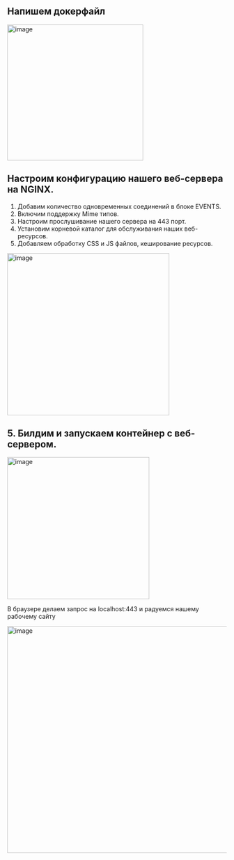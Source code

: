 ## Напишем докерфайл

<img width="312" alt="image" src="https://github.com/user-attachments/assets/c286f4a9-a2e3-4216-a8fa-a0e9872562b6" />


## Настроим конфигурацию нашего веб-сервера на NGINX.
1. Добавим количество одновременных соединений в блоке EVENTS.
2. Включим поддержку Mime типов.
3. Настроим прослушивание нашего сервера на 443 порт.
4. Установим корневой каталог для обслуживания наших веб-ресурсов.
5. Добавляем обработку CSS и JS файлов, кеширование ресурсов.


<img width="372" alt="image" src="https://github.com/user-attachments/assets/1f267ce3-29aa-424d-a7a9-9e6cf3d62b72" />


## 5. Билдим и запускаем контейнер с веб-сервером.

<img width="326" alt="image" src="https://github.com/user-attachments/assets/11bc2da6-fedc-4a45-8553-93da731c5673" />




В браузере делаем запрос на localhost:443 и радуемся нашему рабочему сайту

<img width="521" alt="image" src="https://github.com/user-attachments/assets/4b89f899-c694-4338-ab40-e3dbaf7fdc5a" />

